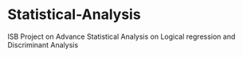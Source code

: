 # Statistical-Analysis
ISB Project on Advance Statistical Analysis on Logical regression and Discriminant Analysis
